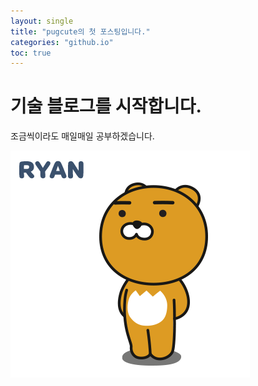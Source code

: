 ```yaml
---
layout: single
title: "pugcute의 첫 포스팅입니다."
categories: "github.io"
toc: true
---
```


# 기술 블로그를 시작합니다.

조금씩이라도 매일매일 공부하겠습니다.

![귀여운 라이언](/images/2022-12-27/lion.png "귀여운 라이언")
